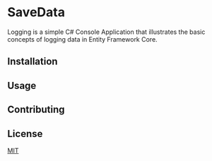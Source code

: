 # SaveData

Logging is a simple C# Console Application that illustrates the basic concepts of logging data in Entity Framework Core.

## Installation



## Usage


## Contributing


## License
[MIT](https://choosealicense.com/licenses/mit/)